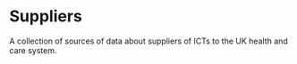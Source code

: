 # Suppliers

A collection of sources of data about suppliers of ICTs to the UK health and care system.
